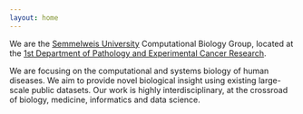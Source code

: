 ```yaml
---
layout: home
---
```


We are the [Semmelweis University](http://semmelweis.hu/english/) Computational
Biology Group, located at the [1st Department of Pathology and Experimental
Cancer Research](http://semmelweis.hu/patologia1/en/).

We are focusing on the computational and systems biology of human diseases. We
aim to provide novel biological insight using existing large-scale public
datasets. Our work is highly interdisciplinary, at the crossroad of biology,
medicine, informatics and data science.
